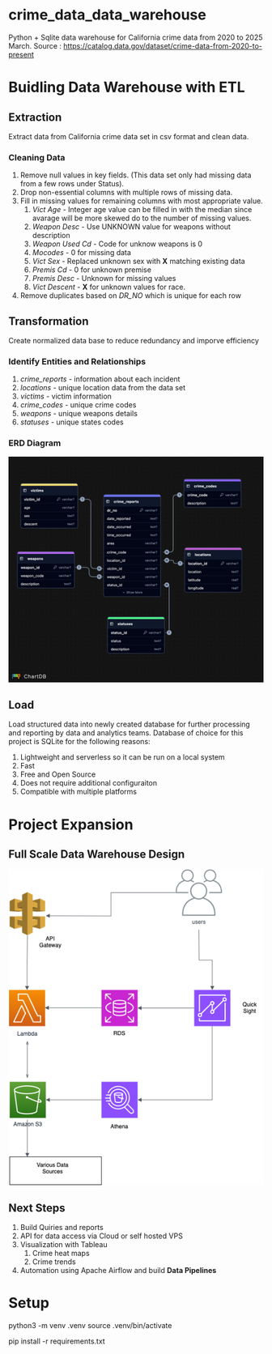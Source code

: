 # crime_data_data_warehouse
Python + Sqlite data warehouse for California crime data from 2020 to 2025 March.
Source : https://catalog.data.gov/dataset/crime-data-from-2020-to-present

# Buidling Data Warehouse with ETL
## Extraction
Extract data from California crime data set in csv format and clean data.

### Cleaning Data
1. Remove null values in key fields. (This data set only had missing data from a
 few rows under Status).
2. Drop non-essential columns with multiple rows of missing data.
3. Fill in missing values for remaining columns with most appropriate value.
    1. *Vict Age* - Integer age value can be filled in with the median since avarage
    will be more skewed do to the number of missing values.
    2. *Weapon Desc* - Use UNKNOWN value for weapons without description
    3. *Weapon Used Cd* - Code for unknow weapons is 0
    4. *Mocodes* - 0 for missing data
    5. *Vict Sex* - Replaced unknown sex with **X** matching existing data
    6. *Premis Cd* - 0 for unknown premise
    7. *Premis Desc* - Unknown for missing values
    8. *Vict Descent* - **X** for unknown values for race.
4. Remove duplicates based on *DR_NO* which is unique for each row

## Transformation
Create normalized data base to reduce redundancy and imporve efficiency

### Identify Entities and Relationships
1. *crime_reports* - information about each incident
2. *locations* - unique location data from the data set
3. *victims* -  victim information
4. *crime_codes* -  unique crime codes
5. *weapons* - unique weapons details
6. *statuses* - unique states codes

### ERD Diagram
![](https://github.com/shammahm24/crime_data_data_warehouse/blob/main/erd.png)

## Load
Load structured data into newly created database for further processing and reporting
by data and analytics teams.
Database of choice for this project is SQLite for the following reasons:
1. Lightweight and serverless so it can be run on a local system
2. Fast
3. Free and Open Source
4. Does not require additional configuraiton
5. Compatible with multiple platforms

# Project Expansion
## Full Scale Data Warehouse Design
![](https://github.com/shammahm24/crime_data_data_warehouse/blob/main/AWS%20Data%20Warehouse.drawio.png)

## Next Steps
1. Build Quiries and reports 
2. API for data access via Cloud or self hosted VPS
3. Visualization with Tableau
    1. Crime heat maps
    2. Crime trends
4. Automation using Apache Airflow and build **Data Pipelines**

# Setup
python3 -m venv .venv
source .venv/bin/activate

pip install -r requirements.txt
